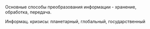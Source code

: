 
Основные способы преобразования информации - хранение, обработка, передача.

Информац. кризисы: планетарный, глобальный, государственный 